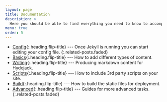 ```yaml
---
layout: page
title: Documentation
description: >
  Here you should be able to find everything you need to know to accomplish the most common tasks when blogging with Hydejack.
menu: true
order: 5
---
```



* [Config]{:.heading.flip-title} --- Once Jekyll is running you can start editing your config file.
{:.related-posts.faded}
* [Basics]{:.heading.flip-title} --- How to add different types of content.
* [Writing]{:.heading.flip-title} --- Producing markdown content for Hydejack.
* [Scripts]{:.heading.flip-title} --- How to include 3rd party scripts on your site.
* [Build]{:.heading.flip-title} --- How to build the static files for deployment.
* [Advanced]{:.heading.flip-title} --- Guides for more advanced tasks.
{:.related-posts.faded}


[config]: config.md
[basics]: basics.md
[writing]: writing.md
[scripts]: scripts.md
[build]: build.md
[advanced]: advanced.md
